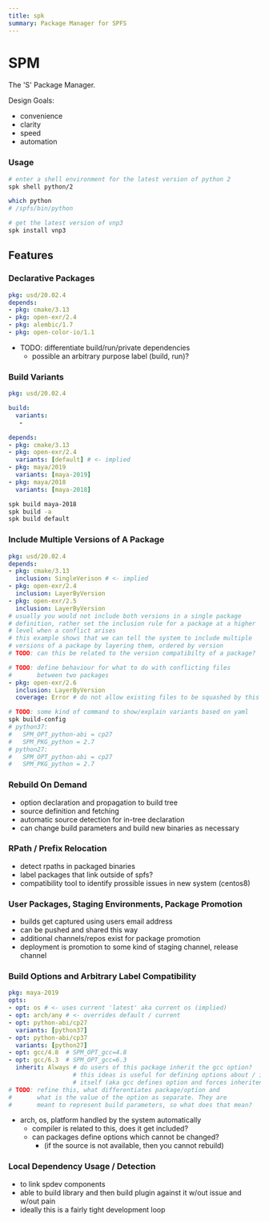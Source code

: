 ```yaml
---
title: spk
summary: Package Manager for SPFS
---
```


# SPM

The 'S' Package Manager.

Design Goals:

- convenience
- clarity
- speed
- automation

### Usage

```bash
# enter a shell environment for the latest version of python 2
spk shell python/2

which python
# /spfs/bin/python

# get the latest version of vnp3
spk install vnp3
```

## Features

### Declarative Packages

```yaml
pkg: usd/20.02.4
depends:
- pkg: cmake/3.13
- pkg: open-exr/2.4
- pkg: alembic/1.7
- pkg: open-color-io/1.1
```

- TODO: differentiate build/run/private dependencies
  - possible an arbitrary purpose label (build, run)?

### Build Variants

```yaml
pkg: usd/20.02.4

build:
  variants:
   -

depends:
- pkg: cmake/3.13
- pkg: open-exr/2.4
  variants: [default] # <- implied
- pkg: maya/2019
  variants: [maya-2019]
- pkg: maya/2018
  variants: [maya-2018]
```

```sh
spk build maya-2018
spk build -a
spk build default
```

### Include Multiple Versions of A Package

```yaml
pkg: usd/20.02.4
depends:
- pkg: cmake/3.13
  inclusion: SingleVerison # <- implied
- pkg: open-exr/2.4
  inclusion: LayerByVersion
- pkg: open-exr/2.5
  inclusion: LayerByVersion
# usually you would not include both versions in a single package
# definition, rather set the inclusion rule for a package at a higher
# level when a conflict arises
# this example shows that we can tell the system to include multiple
# versions of a package by layering them, ordered by version
# TODO: can this be related to the version compatibilty of a package?

# TODO: define behaviour for what to do with conflicting files
#       between two packages
- pkg: open-exr/2.6
  inclusion: LayerByVersion
  coverage: Error # do not allow existing files to be squashed by this one
```

```sh
# TODO: some kind of command to show/explain variants based on yaml
spk build-config
# python37:
#   SPM_OPT_python-abi = cp27
#   SPM_PKG_python = 2.7
# python27:
#   SPM_OPT_python-abi = cp27
#   SPM_PKG_python = 2.7
```

### Rebuild On Demand

- option declaration and propagation to build tree
- source definition and fetching
- automatic source detection for in-tree declaration
- can change build parameters and build new binaries as necessary

### RPath / Prefix Relocation

- detect rpaths in packaged binaries
- label packages that link outside of spfs?
- compatibility tool to identify prossible issues in new system (centos8)

### User Packages, Staging Environments, Package Promotion

- builds get captured using users email address
- can be pushed and shared this way
- additional channels/repos exist for package promotion
- deployment is promotion to some kind of staging channel, release channel

### Build Options and Arbitrary Label Compatibility

```yaml
pkg: maya-2019
opts:
- opt: os # <- uses current 'latest' aka current os (implied)
- opt: arch/any # <- overrides default / current
- opt: python-abi/cp27
  variants: [python37]
- opt: python-abi/cp37
  variants: [python27]
- opt: gcc/4.8  # SPM_OPT_gcc=4.8
- opt: gcc/6.3  # SPM_OPT_gcc=6.3
  inherit: Always # do users of this package inherit the gcc option?
                  # this ideas is useful for defining options about / in a package
                  # itself (aka gcc defines option and forces inheritence downstream)
# TODO: refine this, what differentiates package/option and
#       what is the value of the option as separate. They are
#       meant to represent build parameters, so what does that mean?
```

- arch, os, platform handled by the system automatically
  - compiler is related to this, does it get included?
  - can packages define options which cannot be changed?
    - (if the source is not available, then you cannot rebuild)

### Local Dependency Usage / Detection

- to link spdev components
- able to build library and then build plugin against it w/out issue and w/out pain
- ideally this is a fairly tight development loop
